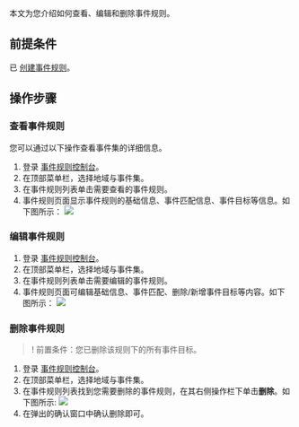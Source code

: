 本文为您介绍如何查看、编辑和删除事件规则。


## 前提条件 

已 [创建事件规则](https://cloud.tencent.com/document/product/1359/56085)。


## 操作步骤 

### 查看事件规则

您可以通过以下操作查看事件集的详细信息。

1. 登录 [事件规则控制台](https://console.cloud.tencent.com/eb/rule)。
2. 在顶部菜单栏，选择地域与事件集。
3. 在事件规则列表单击需要查看的事件规则。
4. 事件规则页面显示事件规则的基础信息、事件匹配信息、事件目标等信息。如下图所示：
![](https://qcloudimg.tencent-cloud.cn/raw/59665ab6be7a68c2c6ebc197ed9f6d27.png)

### 编辑事件规则

1. 登录 [事件规则控制台](https://console.cloud.tencent.com/eb/rule)。
2. 在顶部菜单栏，选择地域与事件集。
3. 在事件规则列表单击需要编辑的事件规则。
4. 事件规则页面可编辑基础信息、事件匹配、删除/新增事件目标等内容。如下图所示：
![](https://qcloudimg.tencent-cloud.cn/raw/4c3354fb3d52f34d2d229f4ea9d626f6.png)

### 删除事件规则
>! 前置条件：您已删除该规则下的所有事件目标。
1. 登录 [事件规则控制台](https://console.cloud.tencent.com/eb/rule)。
2. 在顶部菜单栏，选择地域与事件集。
3. 在事件规则列表找到您需要删除的事件规则，在其右侧操作栏下单击**删除**。如下图所示:
![](https://qcloudimg.tencent-cloud.cn/raw/9cd5e25a433334285150d8748351e43d.png)
4. 在弹出的确认窗口中确认删除即可。
